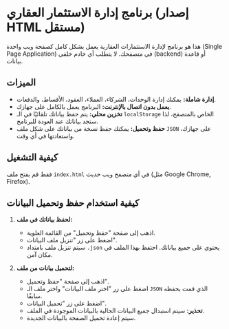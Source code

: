 # برنامج إدارة الاستثمار العقاري (إصدار HTML مستقل)

هذا هو برنامج لإدارة الاستثمارات العقارية يعمل بشكل كامل كصفحة ويب واحدة (Single Page Application) في متصفحك. لا يتطلب أي خادم خلفي (backend) أو قاعدة بيانات.

## الميزات

- **إدارة شاملة:** يمكنك إدارة الوحدات، الشركاء، العملاء، العقود، الأقساط، والدفعات.
- **يعمل بدون اتصال بالإنترنت:** البرنامج يعمل بالكامل على جهازك.
- **تخزين محلي:** يتم حفظ بياناتك تلقائيًا في الـ `localStorage` الخاص بالمتصفح، لذا ستجد بياناتك عند العودة للبرنامج.
- **حفظ وتحميل:** يمكنك حفظ نسخة من بياناتك على شكل ملف `JSON` على جهازك، واستعادتها في أي وقت.

## كيفية التشغيل

فقط قم بفتح ملف `index.html` في أي متصفح ويب حديث (مثل Google Chrome, Firefox).

## كيفية استخدام حفظ وتحميل البيانات

1.  **لحفظ بياناتك في ملف:**
    -   اذهب إلى صفحة "حفظ وتحميل" من القائمة العلوية.
    -   اضغط على زر "تنزيل ملف البيانات".
    -   سيتم تنزيل ملف بامتداد `.json` يحتوي على جميع بياناتك. احتفظ بهذا الملف في مكان آمن.

2.  **لتحميل بيانات من ملف:**
    -   اذهب إلى صفحة "حفظ وتحميل".
    -   اضغط على زر "اختر ملف البيانات" واختر ملف الـ `JSON` الذي قمت بحفظه سابقًا.
    -   اضغط على زر "تحميل البيانات".
    -   **تحذير:** سيتم استبدال جميع البيانات الحالية بالبيانات الموجودة في الملف.
    -   سيتم إعادة تحميل الصفحة بالبيانات الجديدة.
